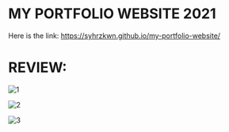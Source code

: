# MY PORTFOLIO WEBSITE 2021

Here is the link: https://syhrzkwn.github.io/my-portfolio-website/

# REVIEW:

![1](https://user-images.githubusercontent.com/74871953/127315350-e58d858e-ab21-4fa0-98a4-d66eeaa51726.png)

![2](https://user-images.githubusercontent.com/74871953/127334155-f330adb4-cdfc-41d5-8851-92793b047e09.png)

![3](https://user-images.githubusercontent.com/74871953/127315401-139daec9-8865-4d03-91cc-daff65ffea91.png)
